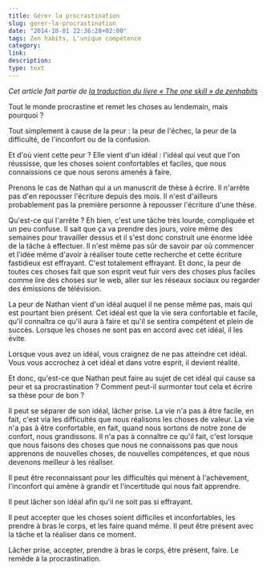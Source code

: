 ```yaml
---
title: Gérer la procrastination
slug: gerer-la-procrastination
date: "2014-10-01 22:36:28+02:00"
tags: Zen habits, L'unique compétence
category: 
link: 
description: 
type: text
---
```


_Cet article fait partie de [la traduction du livre « The one skill » de zenhabits](/blog/fr/traduction-du-livre-the-one-skill-de-zenhabits/)_

Tout le monde procrastine et remet les choses au lendemain, mais pourquoi ?

Tout simplement à cause de la peur : la peur de l'échec, la peur de la difficulté, de l'inconfort ou de la confusion.
<!-- TEASER_END -->
Et d'où vient cette peur ? Elle vient d'un idéal : l'idéal qui veut que l'on réussisse, que les choses soient confortables et faciles, que nous connaissions ce que nous serons amenés à faire.

Prenons le cas de Nathan qui a un manuscrit de thèse à écrire. Il n'arrête pas d'en repousser l'écriture depuis des mois. Il n'est d'ailleurs probablement pas la première personne à repousser l'écriture d'une thèse.

Qu'est-ce qui l'arrête ? Eh bien, c'est une tâche très lourde, compliquée et un peu confuse. Il sait que ça va prendre des jours, voire même des semaines pour travailler dessus et il s'est donc construit une énorme idée de la tâche à effectuer. Il n'est même pas sûr de savoir par où commencer et l'idée même d'avoir à réaliser toute cette recherche et cette écriture fastidieux est effrayant. C'est totalement effrayant. Et donc, la peur de toutes ces choses fait que son esprit veut fuir vers des choses plus faciles comme lire des choses sur le web, aller sur les réseaux sociaux ou regarder des émissions de télévision.

La peur de Nathan vient d'un idéal auquel il ne pense même pas, mais qui est pourtant bien présent. Cet idéal est que la vie sera confortable et facile, qu'il connaîtra ce qu'il aura à faire et qu'il se sentira compétent et plein de succès. Lorsque les choses ne sont pas en accord avec cet idéal, il les évite.

Lorsque vous avez un idéal, vous craignez de ne pas atteindre cet idéal. Vous vous accrochez à cet idéal et dans votre esprit, il devient réalité.

Et donc, qu'est-ce que Nathan peut faire au sujet de cet idéal qui cause sa peur et sa procrastination ? Comment peut-il surmonter tout cela et écrire sa thèse pour de bon ?

Il peut se séparer de son idéal, lâcher prise. La vie n'a pas à être facile, en fait, c'est via les difficultés que nous réalisons les choses de valeur. La vie n'a pas à être confortable, en fait, quand nous sortons de notre zone de confort, nous grandissons. Il n'a pas à connaître ce qu'il fait, c'est lorsque que nous faisons des choses que nous ne connaissons pas que nous apprenons de nouvelles choses, de nouvelles compétences, et que nous devenons meilleur à les réaliser.

Il peut être reconnaissant pour les difficultés qui mènent à l'achèvement, l'inconfort qui amène à grandir et l'incertitude qui nous fait apprendre.

Il peut lâcher son idéal afin qu'il ne soit pas si effrayant.

Il peut accepter que les choses soient difficiles et inconfortables, les prendre à bras le corps, et les faire quand même. Il peut être présent avec la tâche et la réaliser dans ce moment.

Lâcher prise, accepter, prendre à bras le corps, être présent, faire. Le remède à la procrastination.

